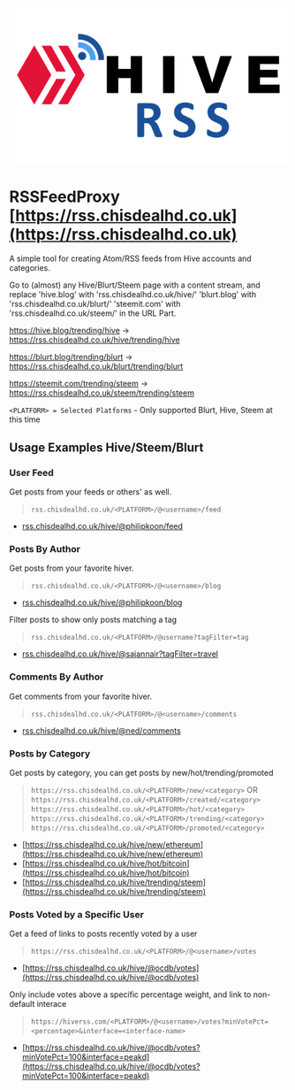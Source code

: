 <title>RSSFeedProxy</title>

![RSSFeedProxy Logo](./rss2.png)

# RSSFeedProxy [https://rss.chisdealhd.co.uk](https://rss.chisdealhd.co.uk)

A simple tool for creating Atom/RSS feeds from Hive accounts and categories.

Go to (almost) any Hive/Blurt/Steem page with a content stream, and replace
'hive.blog' with 'rss.chisdealhd.co.uk/hive/'
'blurt.blog' with 'rss.chisdealhd.co.uk/blurt/'
'steemit.com' with 'rss.chisdealhd.co.uk/steem/'
in the URL Part. 

https://hive.blog/trending/hive -> https://rss.chisdealhd.co.uk/hive/trending/hive

https://blurt.blog/trending/blurt -> https://rss.chisdealhd.co.uk/blurt/trending/blurt

https://steemit.com/trending/steem -> https://rss.chisdealhd.co.uk/steem/trending/steem


`<PLATFORM> = Selected Platforms` - Only supported Blurt, Hive, Steem at this time

## Usage Examples Hive/Steem/Blurt

### User Feed

Get posts from your feeds or others' as well.

> `rss.chisdealhd.co.uk/<PLATFORM>/@<username>/feed`

* [rss.chisdealhd.co.uk/hive/@philipkoon/feed](https://rss.chisdealhd.co.uk/hive/@philipkoon/feed)

### Posts By Author

Get posts from your favorite hiver.

> `rss.chisdealhd.co.uk/<PLATFORM>/@<username>/blog`

* [rss.chisdealhd.co.uk/hive/@philipkoon/blog](https://rss.chisdealhd.co.uk/hive/@philipkoon/blog)

Filter posts to show only posts matching a tag

> `rss.chisdealhd.co.uk/<PLATFORM>/@username?tagFilter=tag`

* [rss.chisdealhd.co.uk/hive/@sajannair?tagFilter=travel](https://rss.chisdealhd.co.uk/hive/@sajannair?tagFilter=travel)

### Comments By Author

Get comments from your favorite hiver.

> `rss.chisdealhd.co.uk/<PLATFORM>/@<username>/comments`

* [rss.chisdealhd.co.uk/hive/@ned/comments](https://rss.chisdealhd.co.uk/hive/@ned/comments)

### Posts by Category

Get posts by category, you can get posts by new/hot/trending/promoted

> `https://rss.chisdealhd.co.uk/<PLATFORM>/new/<category>` OR `https://rss.chisdealhd.co.uk/<PLATFORM>/created/<category>`
> `https://rss.chisdealhd.co.uk/<PLATFORM>/hot/<category>`
> `https://rss.chisdealhd.co.uk/<PLATFORM>/trending/<category>`
> `https://rss.chisdealhd.co.uk/<PLATFORM>/promoted/<category>`

* [https://rss.chisdealhd.co.uk/hive/new/ethereum](https://rss.chisdealhd.co.uk/hive/new/ethereum)
* [https://rss.chisdealhd.co.uk/hive/hot/bitcoin](https://rss.chisdealhd.co.uk/hive/hot/bitcoin)
* [https://rss.chisdealhd.co.uk/hive/trending/steem](https://rss.chisdealhd.co.uk/hive/trending/steem)

### Posts Voted by a Specific User

Get a feed of links to posts recently voted by a user

> `https://rss.chisdealhd.co.uk/<PLATFORM>/@<username>/votes`

* [https://rss.chisdealhd.co.uk/hive/@ocdb/votes](https://rss.chisdealhd.co.uk/hive/@ocdb/votes)

Only include votes above a specific percentage weight, and link to non-default interace

> `https://hiverss.com/<PLATFORM>/@<username>/votes?minVotePct=<percentage>&interface=<interface-name>`

* [https://rss.chisdealhd.co.uk/hive/@ocdb/votes?minVotePct=100&interface=peakd](https://rss.chisdealhd.co.uk/hive/@ocdb/votes?minVotePct=100&interface=peakd)
